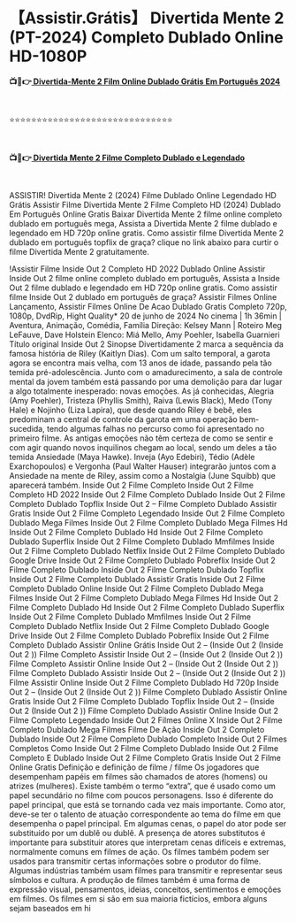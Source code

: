 <h1 class="heading-element" dir="auto">【Assistir.Grátis】 Divertida Mente 2 (PT-2024) Completo Dublado Online HD-1080P </h1>

<p><b>📺📱👉<a href="https://jisswatch.com/pt/movie/1022789/inside-out-2" rel="noopener"> Divertida-Mente 2 Film Online Dublado Grátis Em Português 2024</a></b></p>
<p><b><br></b></p>
⭐⭐⭐⭐⭐⭐⭐⭐⭐⭐⭐⭐⭐⭐⭐⭐⭐⭐⭐⭐⭐⭐⭐⭐⭐⭐⭐⭐⭐⭐
<p><b><br></b></p>
<p><b>📺📱👉<a href="https://jisswatch.com/pt/movie/1022789/inside-out-2" rel="noopener"> Divertida Mente 2 Filme Completo Dublado e Legendado</a></b></p>
<p><b><br></b></p>

ASSISTIR! Divertida Mente 2 (2024) Filme Dublado Online Legendado HD Grátis Assistir Filme Divertida Mente 2 Filme Completo HD (2024) Dublado Em Português Online Gratis Baixar Divertida Mente 2 filme online completo dublado em português mega, Assista a Divertida Mente 2 filme dublado e legendado em HD 720p online gratis. Como assistir filme Divertida Mente 2 dublado em português topflix de graça? clique no link abaixo para curtir o filme Divertida Mente 2 gratuitamente.

!Assistir Filme Inside Out 2 Completo HD 2022 Dublado Online Assistir Inside Out 2 filme online completo dublado em português, Assista a Inside Out 2 filme dublado e legendado em HD 720p online gratis. Como assistir filme Inside Out 2 dublado em português de graça?
Assistir Filmes Online Lançamento, Assistir Filmes Online De Acao Dublado Gratis Completo 720p, 1080p, DvdRip, Hight Quality*
20 de junho de 2024 No cinema | 1h 36min | Aventura, Animação, Comédia, Família
Direção: Kelsey Mann | Roteiro Meg LeFauve, Dave Holstein
Elenco: Miá Mello, Amy Poehler, Isabella Guarnieri
Título original Inside Out 2
Sinopse
Divertidamente 2 marca a sequência da famosa história de Riley (Kaitlyn Dias). Com um salto temporal, a garota agora se encontra mais velha, com 13 anos de idade, passando pela tão temida pré-adolescência. Junto com o amadurecimento, a sala de controle mental da jovem também está passando por uma demolição para dar lugar a algo totalmente inesperado: novas emoções. As já conhecidas, Alegria (Amy Poehler), Tristeza (Phyllis Smith), Raiva (Lewis Black), Medo (Tony Hale) e Nojinho (Liza Lapira), que desde quando Riley é bebê, eles predominam a central de controle da garota em uma operação bem-sucedida, tendo algumas falhas no percurso como foi apresentado no primeiro filme. As antigas emoções não têm certeza de como se sentir e com agir quando novos inquilinos chegam ao local, sendo um deles a tão temida Ansiedade (Maya Hawke). Inveja (Ayo Edebiri), Tédio (Adèle Exarchopoulos) e Vergonha (Paul Walter Hauser) integrarão juntos com a Ansiedade na mente de Riley, assim como a Nostalgia (June Squibb) que aparecerá também.
Inside Out 2 Filme Completo
Inside Out 2 Filme Completo HD 2022
Inside Out 2 Filme Completo Dublado
Inside Out 2 Filme Completo Dublado Topflix
Inside Out 2 – Filme Completo Dublado Assistir Gratis
Inside Out 2 Filme Completo Legendado
Inside Out 2 Filme Completo Dublado Mega Filmes
Inside Out 2 Filme Completo Dublado Mega Filmes Hd
Inside Out 2 Filme Completo Dublado Hd
Inside Out 2 Filme Completo Dublado Superflix
Inside Out 2 Filme Completo Dublado Mmfilmes
Inside Out 2 Filme Completo Dublado Netflix
Inside Out 2 Filme Completo Dublado Google Drive
Inside Out 2 Filme Completo Dublado Pobreflix
Inside Out 2 Filme Completo Dublado
Inside Out 2 Filme Completo Dublado Topflix
Inside Out 2 Filme Completo Dublado Assistir Gratis
Inside Out 2 Filme Completo Dublado Online
Inside Out 2 Filme Completo Dublado Mega Filmes
Inside Out 2 Filme Completo Dublado Mega Filmes Hd
Inside Out 2 Filme Completo Dublado Hd
Inside Out 2 Filme Completo Dublado Superflix
Inside Out 2 Filme Completo Dublado Mmfilmes
Inside Out 2 Filme Completo Dublado Netflix
Inside Out 2 Filme Completo Dublado Google Drive
Inside Out 2 Filme Completo Dublado Pobreflix
Inside Out 2 Filme Completo Dublado Assistir Online Grátis
Inside Out 2 – (Inside Out 2 (Inside Out 2 )) Filme Completo Assistir
Inside Out 2 – (Inside Out 2 (Inside Out 2 )) Filme Completo Assistir Online
Inside Out 2 – (Inside Out 2 (Inside Out 2 )) Filme Completo Dublado Assistir
Inside Out 2 – (Inside Out 2 (Inside Out 2 )) Filme Assistir Online
Inside Out 2 Filme Completo Dublado Hd 720p
Inside Out 2 – (Inside Out 2 (Inside Out 2 )) Filme Completo Dublado Assistir Online Gratis
Inside Out 2 Filme Completo Dublado Topflix
Inside Out 2 – (Inside Out 2 (Inside Out 2 )) Filme Completo Dublado Assistir Online
Inside Out 2 Filme Completo Legendado
Inside Out 2 Filmes Online X
Inside Out 2 Filme Completo Dublado Mega Filmes
Filme De Ação Inside Out 2 Completo Dublado
Inside Out 2 Filme Completo Dublado Completo
Inside Out 2 Filmes Completos
Como Inside Out 2 Filme Completo Dublado
Inside Out 2 Filme Completo E Dublado
Inside Out 2 Filme Completo Gratis
Inside Out 2 Filme Online Gratis
Definição e definição de filme / filme
Os jogadores que desempenham papéis em filmes são chamados de atores (homens) ou atrizes (mulheres). Existe também o termo “extra”, que é usado como um papel secundário no filme com poucos personagens. Isso é diferente do papel principal, que está se tornando cada vez mais importante. Como ator, deve-se ter o talento de atuação correspondente ao tema do filme em que desempenha o papel principal. Em algumas cenas, o papel do ator pode ser substituído por um dublê ou dublê. A presença de atores substitutos é importante para substituir atores que interpretam cenas difíceis e extremas, normalmente comuns em filmes de ação.
Os filmes também podem ser usados ​​para transmitir certas informações sobre o produtor do filme. Algumas indústrias também usam filmes para transmitir e representar seus símbolos e cultura. A produção de filmes também é uma forma de expressão visual, pensamentos, ideias, conceitos, sentimentos e emoções em filmes. Os filmes em si são em sua maioria fictícios, embora alguns sejam baseados em hi

